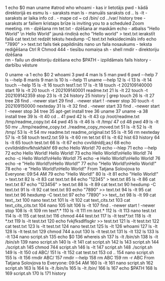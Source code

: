 1  echo $0
   man uname  #atrod
   who
   whoami  - kas ir lietotājs
   pwd - kādā direktorijā es esmu
   ls - saraksts
   man ls - manuāls saraksts
   cd ..
   ls -lt - saraksts ar laika info
   cd . - mape
   cd ~
   cd /bin/
   cd ../var/
   history
   tree - saraksts ar failiem
   kristaps brīze is inviting you to a scheduled Zoom meeting.
   rm - dzēšana
   rm te*t*.txt - dzēšana ar maskām
   echo - atbalss
   "Hello World" \n Hello World" jaunā rindiņā
   echo "Hello world" > text.txt ierakstīt failā
   cat text.txt redzēt tekstu
   hexdump -C text.txt heksidecimāls info
   echo "7890" >> text.txt fails tiek papildināts
   nano un faila nosaukums - teksta rediģēšana
   Ctrl R
   Chmod 444 - tiesību nomaiņa
   sh - shell
   rmdir - direktoriju dzēšana   
   rm - failu un direktoriju dzēšana
   echo $PATH - izpildāmais fails
   history - darbību vēsture
   
   

0 uname -a
   1 echo $0
   2 whoami
   3 pwd
   4 man ls
   5 man pwd
   6 pwd --help
   7 ls --help
   8 manls
   9 man ls
  10 ls --help
  11 uname --help
  12 ls -l
  13 ls -lt
  14 touch --help
  15 ls -lt
  16 touch test1.txt
  17 ls -lt
  18 touch -t 202109140000 start
  19 ls -lt
  20 touch -t 202109140001 readme.txt
  21 ls -lt
  22 touch -t 202109142359 stop
  23 ls -lt
  24 history
  25 history | grep touch
26 ls -lt
  27 tree
  28 find . -newer start
  29 find . -newer start \! -newer stop
  30 touch -t 202109150000 nexteday
  31 ls -lt
  32 find . -newer start
  33 find . -newer start \! -newer stop
  34 tree
  35 apt-get install tree
  36 uname
  37 uname -a
  38 install tree
  39 ls -lt
  40 cd ..
  41 pwd
  42 ls -lt
  43 cp /root/readme.txt /tmp/readme_copy.txt
  44 pwd
  45 ls -lt
  46 ls -lt /tmp/
  47 cd
  48 pwd
  49 ls -lt
  50 mv ../tmp/readme_copy.txt ./readme_copy_moved.txt
  51 ls -lt
  52 ls -lt /tmp/
53 ls -lt
  54 mv readme.txt readme_original.txt
  55 ls -lt
  56 rm nexteday
  57 ls -lt
  58 touch text2.txt
  59 ls -lt
  60 rm te*t*.txt
  61 ls -lt
  62 hist
  63 history
  64 ls -lt
  65 touch test.txt
  66 ls -lt
  67 echo cvvlldnldlj;as;l
  68 echo cvvlldnldlnvfkhskfskhf
  69 echo Hello World!
  70 echo --hlep
  71 echo --help
  72 echo Hello World! Hello World!
  73 echo Hello World!\nHello World!
  74 echo -c Hello World!\nHello World!
  75 echo -e Hello World!\nHello World!
  76 echo -e "Hello World!\nHello World!"
  77 echo "Hello World!\nHello World!"
  78 echo -e "Hello World!\nHello World!"
From Tatjana Solovjova to Everyone:  09:54 AM
79 echo "Hello World!"
  80 ls -lt
  81 echo "Hello World!" > text.txt
  82 ls -lt
  83 cat text.txt
  84 echo "12345" > text.txt
  85 ls -lt
  86 cat text.txt
  87 echo "123456" > text.txt
  88 ls -lt
  89 cat text.txt
  90 hexdump -C text.txt
  91 ls -lt
  92 cat text.txt
  93 echo "7890" >> text.txt
  94 ls -lt
  95 cat text.txt
  96 hexdump -C text.txt
  97 echo "7890" >> text_.txt
  98 ls -lt
  99 cat text_.txt
 100 nano text.txt
 101 ls -lt
 102 cat text_cits.txt
 103 cat text_cits_cits.txt
 104 nano
 105 lslt
106 ls -lt
 107 find . -newer start \! -newer stop
 108 ls -lt
 109 rm text*.*
 110 ls -lt
 111 rm *text*.*
 112 ls -lt
 113 nano test.txt
 114 ls -lt
 115 cat test.txt
 116 chmod 444 test.txt
 117 ls -lt test*.txt
 118 ls -lt *.txt
 119 ls -lt test.txt
 120 echo fvkjfksdlflsgkr >> test.txt
 121 ls -lt test.txt
 122 cat test.txt
 123 ls -lt test.txt
 124 nano test.txt
 125 ls -lt
 126 whoami
 127 ls -lt
 128 ls -lt test.txt
 129 chmod 744 a.out
 130 ls -lt test.txt
 131 ls -lt
132 ls
 133 ls -lt
 134 nano script.sh
 135 echo $0
 136 whereis sh
 137 ls -lt /bin/sh
 138 ls -lt /bin/*sh*
 139 nano script.sh
 140 ls -lt
 141 cat script.sh
 142 ls
 143 script.sh
 144 ./script.sh
 145 chmod 744 script.sh
 146 ls -lt
 147 script.sh
 148 ./script.sh
 149 ls -lt
 150 cd ABC/
 151 ls -lt
 152 cat test.txt
 153 cd ..
 154 nano script.sh
 155 ls -lt
 156 rmdir ABC/
 157 rmdir --help
 158 rm ABC
 159 rm -r ABC
From Tatjana Solovjova to Everyone:  09:54 AM
160 ls -lt
 161 nano script.sh
 162 script.sh
 163 ls
 164 ls -lt /bin/ls
 165 ls -lt /bin/
 166 ls
 167 echo $PATH
 168 ls
 169 script.sh
 170 ls
 171 history
